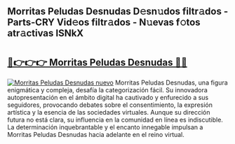 ## Morritas Peludas Desnudas D𝚎sn𝚞dos filtr𝚊dos - Parts-CRY Vid𝚎os filtr𝚊dos - N𝚞evas f𝚘tos atr𝚊ctivas ISNkX

# <h2><a href="http://mbd3zj2.tromn.icu/?c=Morritas+Peludas+Desnudas">🔗👉👉👉 Morritas Peludas Desnudas 🔗🔗</a></h2>

[![Morritas Peludas Desnudas nuevo](https://i.imgur.com/pEAQMta.gif)](http://mbd3zj2.tromn.icu/?c=Morritas+Peludas+Desnudas)
Morritas Peludas Desnudas, una figura enigmática y compleja, desafía la categorización fácil. Su innovadora autopresentación en el ámbito digital ha cautivado y enfurecido a sus seguidores, provocando debates sobre el consentimiento, la expresión artística y la esencia de las sociedades virtuales. Aunque su dirección futura no está clara, su influencia en la comunidad en línea es indiscutible. La determinación inquebrantable y el encanto innegable impulsan a Morritas Peludas Desnudas hacia adelante en el reino virtual.
